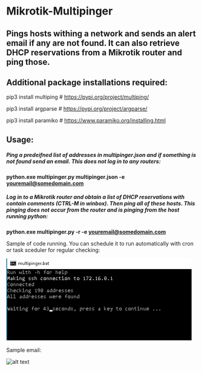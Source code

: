 # Mikrotik-Multipinger
## Pings hosts withing a network and sends an alert email if any are not found. It can also retrieve DHCP reservations from a Mikrotik router and ping those.

## Additional package installations required:

pip3 install multiping  # https://pypi.org/project/multiping/

pip3 install argparse   # https://pypi.org/project/argparse/

pip3 install paramiko   # https://www.paramiko.org/installing.html

## Usage:

##### Ping a predeifned list of addresses in multipinger.json and if something is not found send an email. This does not log in to any routers:

**python.exe multipinger.py multipinger.json -e youremail@somedomain.com**

##### Log in to a Mikrotik router and obtain a list of DHCP reservations with contain comments (CTRL-M in winbox). Then ping all of these hosts. This pinging does not occur from the router and is pinging from the host running python:

**python.exe multipinger.py -r -e youremail@somedomain.com**



Sample of code running. You can schedule it to run automatically with cron or task sceduler for regular checking:

![alt text](https://github.com/lalliexperience/Mikrotik-Multipinger/blob/main/screenshots/Mikrotik-Get-DHCP-Reservations.PNG?raw=true)

Sample email:

![alt text]([https://github.com/lalliexperience/Mikrotik-Multipinger/blob/main/screenshots/Mikrotik-Get-DHCP-Reservations.PNG](https://github.com/lalliexperience/Mikrotik-Multipinger/blob/main/screenshots/Mikrotik-DHCP-Reservations-send-email-when-device-not-pingable.PNG)?raw=true)


